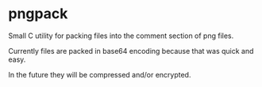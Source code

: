 
# pngpack

Small C utility for packing files into the comment section of png files.

Currently files are packed in base64 encoding because that was quick and easy.

In the future they will be compressed and/or encrypted.
